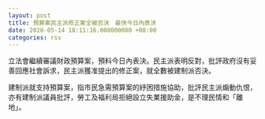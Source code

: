 ```yaml
---
layout: post
title: 預算案民主派修正案全被否決　最快今日內表決
date: 2020-05-14 18:11:16.000000000 +08:00
categories: rss
---
```


立法會繼續審議財政預算案，預料今日內表決。民主派表明反對，批評政府沒有妥善回應社會訴求，民主派獲准提出的修正案，就全數被建制派否決。

建制派就支持預算案，指市民急需預算案的紓困措施協助，批評民主派煽動仇恨，亦有建制派議員批評，勞工及福利局拒絕設立失業援助金，是不理民情和「離地」。
